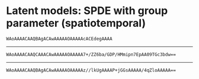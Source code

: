 # Latent models: SPDE with group parameter (spatiotemporal)

    WAoAAAACAAQBAgACAwAAAAAOAAAAAcACEdegAAAA

---

    WAoAAAACAAQCAAACAwAAAAAOAAAAA7+/ZZ6ba/GDP/HMmipn7EpAA09TGc3bdw==

---

    WAoAAAACAAQBAgACAwAAAAAOAAAAAz//lkUgAAAAP+jGGsAAAAA/4qZloAAAAA==

